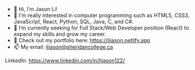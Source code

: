 - 👋 Hi, I’m Jason Li!
- 👀 I'm really interested in computer programming such as HTML5, CSS3, JavaScript, React, Python, SQL, Java, C, and C#.
- 🌱 I’m currently seeking for Full Stack/Web Developer position (React) to expand my skills and grow my career.
- 💞️ Check out my portfolio here: https://lijason.netlify.app
- 📫 My email: lijason@sheridancollege.ca

LinkedIn: https://www.linkedin.com/in/lijason122/

<!---
lijason122/lijason122 is a ✨ special ✨ repository because its `README.md` (this file) appears on your GitHub profile.
You can click the Preview link to take a look at your changes.
--->
